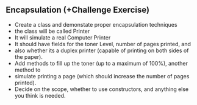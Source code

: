 ## Encapsulation (+Challenge Exercise)

- Create a class and demonstate proper encapsulation techniques
- the class will be called Printer
- It will simulate a real Computer Printer
- It should have fields for the toner Level, number of pages printed, and
- also whether its a duplex printer (capable of printing on both sides of the paper).
- Add methods to fill up the toner (up to a maximum of 100%), another method to
- simulate printing a page (which should increase the number of pages printed).
- Decide on the scope, whether to use constructors, and anything else you think is needed.
